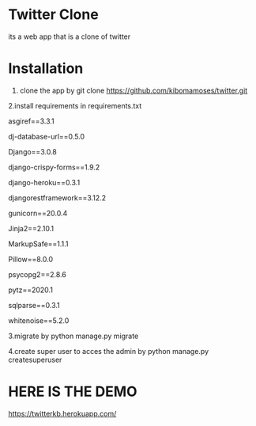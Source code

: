 # Twitter Clone

its a web app that is a clone of twitter
# Installation 
1. clone the app by git clone https://github.com/kibomamoses/twitter.git

2.install requirements in requirements.txt

asgiref==3.3.1

dj-database-url==0.5.0

Django==3.0.8

django-crispy-forms==1.9.2

django-heroku==0.3.1

djangorestframework==3.12.2

gunicorn==20.0.4

Jinja2==2.10.1

MarkupSafe==1.1.1

Pillow==8.0.0

psycopg2==2.8.6

pytz==2020.1

sqlparse==0.3.1

whitenoise==5.2.0


3.migrate  by python manage.py migrate

4.create super user to acces the admin by python manage.py createsuperuser


# HERE IS THE DEMO
https://twitterkb.herokuapp.com/



